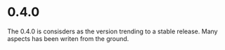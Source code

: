 
0.4.0
=====
The 0.4.0 is consisders as the version trending to a stable release. Many aspects has been writen from the ground. 

